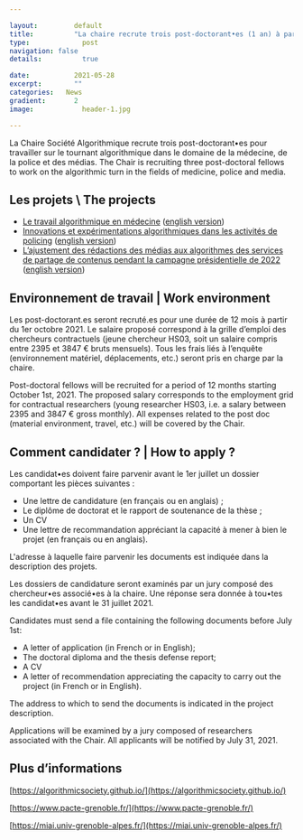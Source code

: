 ```yaml
---

layout:			default
title:  		"La chaire recrute trois post-doctorant•es (1 an) à partir du 1er octobre 2021"
type:			  post
navigation: false
details:		  true

date:   		2021-05-28
excerpt: 		""
categories:   News
gradient: 		2
image: 			  header-1.jpg

---
```


La Chaire Société Algorithmique recrute trois post-doctorant•es pour travailler sur le tournant algorithmique dans le domaine de la médecine, de la police et des médias.
The Chair is recruiting three post-doctoral fellows to work on the algorithmic turn in the fields of medicine, police and media.

## Les projets \ The projects

- [Le travail algorithmique en médecine](https://algorithmicsociety.github.io/pdf/medicine.pdf) ([english version](https://algorithmicsociety.github.io/pdf/medicine_en.pdf))
- [Innovations et expérimentations algorithmiques dans les activités de policing](https://algorithmicsociety.github.io/pdf/policing.pdf) ([english version](https://algorithmicsociety.github.io/pdf/policing_en.pdf))
- [L’ajustement des rédactions des médias aux algorithmes des services de partage de contenus pendant la campagne présidentielle de 2022](https://algorithmicsociety.github.io/pdf/platforms.pdf) ([english version](https://algorithmicsociety.github.io/pdf/platforms_en.pdf))

## Environnement de travail | Work environment 

Les post-doctorant.es seront recruté.es pour une durée de 12 mois à partir du 1er octobre 2021. Le salaire proposé correspond à la grille d’emploi des chercheurs contractuels (jeune chercheur HS03, soit un salaire compris entre 2395 et 3847 € bruts mensuels). Tous les frais liés à l’enquête (environnement matériel, déplacements, etc.) seront pris en charge par la chaire. 

Post-doctoral fellows will be recruited for a period of 12 months starting October 1st, 2021. The proposed salary corresponds to the employment grid for contractual researchers (young researcher HS03, i.e. a salary between 2395 and 3847 € gross monthly). All expenses related to the post doc (material environment, travel, etc.) will be covered by the Chair.

## Comment candidater ? | How to apply ?

Les candidat•es doivent faire parvenir avant le 1er juillet un dossier comportant les pièces suivantes :

- Une lettre de candidature (en français ou en anglais) ;
- Le diplôme de doctorat et le rapport de soutenance de la thèse ;
- Un CV
- Une lettre de recommandation appréciant la capacité à mener à bien le projet (en français ou en anglais).

L'adresse à laquelle faire parvenir les documents est indiquée dans la description des projets.

Les dossiers de candidature seront examinés par un jury composé des chercheur•es associé•es à la chaire. Une réponse sera donnée à tou•tes les candidat•es avant le 31 juillet 2021.

Candidates must send a file containing the following documents before July 1st:

- A letter of application (in French or in English);
- The doctoral diploma and the thesis defense report;
- A CV
- A letter of recommendation appreciating the capacity to carry out the project (in French or in English).

The address to which to send the documents is indicated in the project description.

Applications will be examined by a jury composed of researchers associated with the Chair. All applicants will be notified by July 31, 2021.

## Plus d’informations

[https://algorithmicsociety.github.io/](https://algorithmicsociety.github.io/)

[https://www.pacte-grenoble.fr/](https://www.pacte-grenoble.fr/)

[https://miai.univ-grenoble-alpes.fr/](https://miai.univ-grenoble-alpes.fr/)
